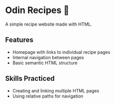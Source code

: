 # Odin Recipes :pizza:

A simple recipe website made with HTML.

## Features

- Homepage with links to individual recipe pages
- Internal navigation between pages
- Basic semantic HTML structure

## Skills Practiced

- Creating and linking multiple HTML pages
- Using relative paths for navigation
